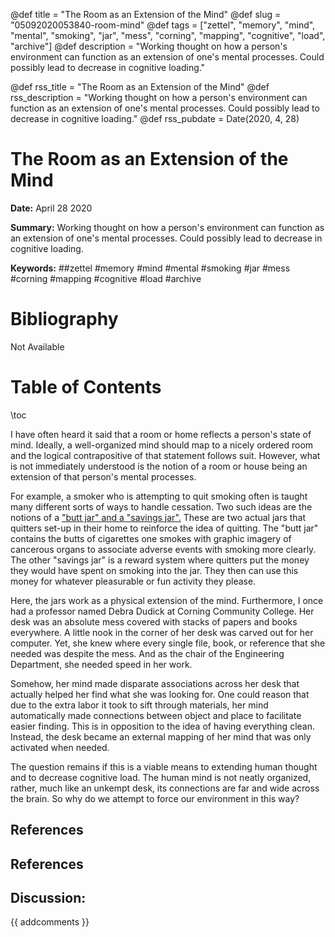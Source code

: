 @def title = "The Room as an Extension of the Mind"
@def slug = "05092020053840-room-mind"
@def tags = ["zettel", "memory", "mind", "mental", "smoking", "jar", "mess", "corning", "mapping", "cognitive", "load", "archive"]
@def description = "Working thought on how a person's environment can function as an extension of one's mental processes. Could possibly lead to decrease in cognitive loading."

@def rss_title = "The Room as an Extension of the Mind"
@def rss_description = "Working thought on how a person's environment can function as an extension of one's mental processes. Could possibly lead to decrease in cognitive loading."
@def rss_pubdate = Date(2020, 4, 28)


The Room as an Extension of the Mind
=========

**Date:** April 28 2020

**Summary:** Working thought on how a person's environment can function as an extension of one's mental processes. Could possibly lead to decrease in cognitive loading.

**Keywords:** ##zettel #memory #mind #mental #smoking #jar #mess #corning #mapping #cognitive #load #archive

Bibliography
==========

Not Available

Table of Contents
=========

\toc

I have often heard it said that a room or home reflects a person's state of mind. Ideally, a well-organized mind should map to a nicely ordered room and the logical contrapositive of that statement follows suit. However, what is not immediately understood is the notion of a room or house being an extension of that person's mental processes.

For example, a smoker who is attempting to quit smoking often is taught many different sorts of ways to handle cessation. Two such ideas are the notions of a ["butt jar" and a "savings jar".](/05172020232612-smoking-cessation.md) These are two actual jars that quitters set-up in their home to reinforce the idea of quitting. The "butt jar" contains the butts of cigarettes one smokes with graphic imagery of cancerous organs to associate adverse events with smoking more clearly. The other "savings jar" is a reward system where quitters put the money they would have spent on smoking into the jar. They then can use this money for whatever pleasurable or fun activity they please.

Here, the jars work as a physical extension of the mind. Furthermore, I once had a professor named Debra Dudick at Corning Community College. Her desk was an absolute mess covered with stacks of papers and books everywhere. A little nook in the corner of her desk was carved out for her computer. Yet, she knew where every single file, book, or reference that she needed was despite the mess. And as the chair of the Engineering Department, she needed speed in her work.

Somehow, her mind made disparate associations across her desk that actually helped her find what she was looking for. One could reason that due to the extra labor it took to sift through materials, her mind automatically made connections between object and place to facilitate easier finding. This is in opposition to the idea of having everything clean. Instead, the desk became an external mapping of her mind that was only activated when needed.

The question remains if this is a viable means to extending human thought and to decrease cognitive load. The human mind is not neatly organized, rather, much like an unkempt desk, its connections are far and wide across the brain. So why do we attempt to force our environment in this way?

## References

## References
## Discussion: 

{{ addcomments }}
